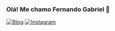 ### Olá! Me chamo Fernando Gabriel 👋

[![Blog](https://img.shields.io/website?label=portfoliogbtech.netflify.app&style=for-the-badge&url=https://portfoliogbtech.netlify.app)](https://portfoliogbtech.netlify.app)
[![Instagram](https://img.shields.io/badge/Instagram-E4405F?style=for-the-badge&logo=instagram&logoColor=white)](https://instagram.com/fernandogabriel004)
